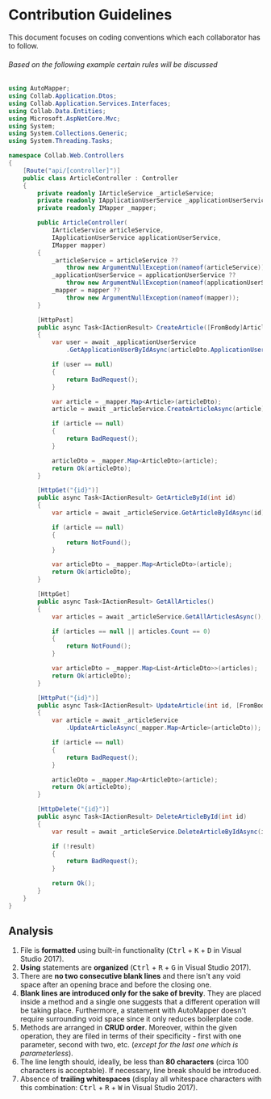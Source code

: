 # Contribution Guidelines

This document focuses on coding conventions which each collaborator has to follow.

###### Based on the following example certain rules will be discussed

```c#
using AutoMapper;
using Collab.Application.Dtos;
using Collab.Application.Services.Interfaces;
using Collab.Data.Entities;
using Microsoft.AspNetCore.Mvc;
using System;
using System.Collections.Generic;
using System.Threading.Tasks;

namespace Collab.Web.Controllers
{
    [Route("api/[controller]")]
    public class ArticleController : Controller
    {
        private readonly IArticleService _articleService;
        private readonly IApplicationUserService _applicationUserService;
        private readonly IMapper _mapper;

        public ArticleController(
            IArticleService articleService,
            IApplicationUserService applicationUserService,
            IMapper mapper)
        {
            _articleService = articleService ??
                throw new ArgumentNullException(nameof(articleService));
            _applicationUserService = applicationUserService ??
                throw new ArgumentNullException(nameof(applicationUserService));
            _mapper = mapper ??
                throw new ArgumentNullException(nameof(mapper));
        }

        [HttpPost]
        public async Task<IActionResult> CreateArticle([FromBody]ArticleDto articleDto)
        {
            var user = await _applicationUserService
                .GetApplicationUserByIdAsync(articleDto.ApplicationUserID);

            if (user == null)
            {
                return BadRequest();
            }

            var article = _mapper.Map<Article>(articleDto);
            article = await _articleService.CreateArticleAsync(article);

            if (article == null)
            {
                return BadRequest();
            }

            articleDto = _mapper.Map<ArticleDto>(article);
            return Ok(articleDto);
        }

        [HttpGet("{id}")]
        public async Task<IActionResult> GetArticleById(int id)
        {
            var article = await _articleService.GetArticleByIdAsync(id);

            if (article == null)
            {
                return NotFound();
            }

            var articleDto = _mapper.Map<ArticleDto>(article);
            return Ok(articleDto);
        }

        [HttpGet]
        public async Task<IActionResult> GetAllArticles()
        {
            var articles = await _articleService.GetAllArticlesAsync();

            if (articles == null || articles.Count == 0)
            {
                return NotFound();
            }

            var articleDto = _mapper.Map<List<ArticleDto>>(articles);
            return Ok(articleDto);
        }

        [HttpPut("{id}")]
        public async Task<IActionResult> UpdateArticle(int id, [FromBody]ArticleDto articleDto)
        {
            var article = await _articleService
                .UpdateArticleAsync(_mapper.Map<Article>(articleDto));

            if (article == null)
            {
                return BadRequest();
            }

            articleDto = _mapper.Map<ArticleDto>(article);
            return Ok(articleDto);
        }

        [HttpDelete("{id}")]
        public async Task<IActionResult> DeleteArticleById(int id)
        {
            var result = await _articleService.DeleteArticleByIdAsync(id);

            if (!result)
            {
                return BadRequest();
            }

            return Ok();
        }
    }
}
```

## Analysis

1. File is **formatted** using built-in functionality (<kbd>Ctrl</kbd> + <kbd>K</kbd> + <kbd>D</kbd> in Visual Studio 2017).
2. **Using** statements are **organized** (<kbd>Ctrl</kbd> + <kbd>R</kbd> + <kbd>G</kbd> in Visual Studio 2017).
3. There are **no two consecutive blank lines** and there isn't any void space after an opening brace and before the closing one.
4. **Blank lines are introduced only for the sake of brevity**. They are placed inside a method and a single one suggests that a different operation will be taking place. Furthermore, a statement with AutoMapper doesn't require surrounding void space since it only reduces boilerplate code.
5. Methods are arranged in **CRUD order**. Moreover, within the given operation, they are filed in terms of their specificity - first with one parameter, second with two, etc. (*except for the last one which is parameterless*).
6. The line length should, ideally, be less than **80 characters** (circa 100 characters is acceptable). If necessary, line break should be introduced.
7. Absence of **trailing whitespaces** (display all whitespace characters with this combination: <kbd>Ctrl</kbd> + <kbd>R</kbd> + <kbd>W</kbd> in Visual Studio 2017).
